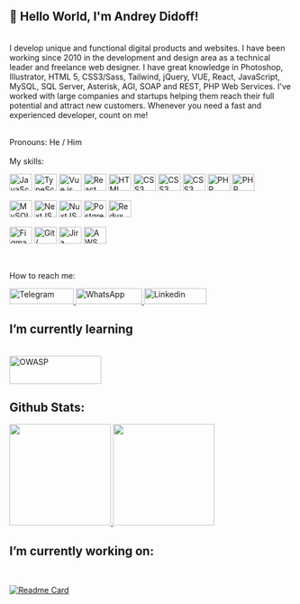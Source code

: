 ## 🖖 Hello World, I'm Andrey Didoff!
<br>
I develop unique and functional digital products and websites. I have been working since 2010 in the development and design area as a technical leader and freelance web designer. I have great knowledge in Photoshop, Illustrator, HTML 5, CSS3/Sass, Tailwind, jQuery, VUE, React, JavaScript, MySQL, SQL Server, Asterisk, AGI, SOAP and REST, PHP Web Services.
I've worked with large companies and startups helping them reach their full potential and attract new customers. Whenever you need a fast and experienced developer, count on me!
<br><br>

Pronouns: He / Him
<br><br>
My skills:
<div style="display:inline_block">
  <img align="center" alt="JavaScript" height="30" width="40" src="https://cdn.jsdelivr.net/gh/devicons/devicon/icons/javascript/javascript-plain.svg">
  <img align="center" alt="TypeScript" height="30" width="40" src="https://cdn.jsdelivr.net/gh/devicons/devicon/icons/typescript/typescript-plain.svg">
  <img align="center" alt="Vue.js" height="30" width="40" src="https://cdn.jsdelivr.net/gh/devicons/devicon/icons/vuejs/vuejs-original.svg">
  <img align="center" alt="React" height="30" width="40" src="https://cdn.jsdelivr.net/gh/devicons/devicon/icons/react/react-original.svg">
  <img align="center" alt="HTML" height="30" width="40" src="https://cdn.jsdelivr.net/gh/devicons/devicon/icons/html5/html5-plain.svg">
  <img align="center" alt="CSS3" height="30" width="40" src="https://cdn.jsdelivr.net/gh/devicons/devicon/icons/css3/css3-plain.svg">
  <img align="center" alt="CSS3" height="30" width="40" src="https://cdn.jsdelivr.net/gh/devicons/devicon/icons/sass/sass-original.svg">
  <img align="center" alt="CSS3" height="30" width="40" src="https://cdn.jsdelivr.net/gh/devicons/devicon/icons/tailwindcss/tailwindcss-plain.svg">
  <img align="center" alt="PHP" height="30" width="40" src="https://cdn.jsdelivr.net/gh/devicons/devicon/icons/php/php-plain.svg">
  <img align="center" alt="PHP" height="30" width="40" src="https://cdn.jsdelivr.net/gh/devicons/devicon/icons/laravel/laravel-plain.svg">
</div>
<br>
<div style="display: inline_block">
  <img align="center" alt="MySQL" height="30" width="40" src="https://cdn.jsdelivr.net/gh/devicons/devicon/icons/mysql/mysql-original.svg">
  <img align="center" alt="NextJS" height="30" width="40" src="https://cdn.jsdelivr.net/gh/devicons/devicon/icons/nextjs/nextjs-original.svg">
  <img align="center" alt="NuxtJS" height="30" width="40" src="https://cdn.jsdelivr.net/gh/devicons/devicon/icons/nuxtjs/nuxtjs-original.svg">
  <img align="center" alt="PostgreSQL" height="30" width="40" src="https://cdn.jsdelivr.net/gh/devicons/devicon/icons/postgresql/postgresql-plain.svg">
  <img align="center" alt="Redux" height="30" width="40" src="https://cdn.jsdelivr.net/gh/devicons/devicon/icons/redux/redux-original.svg">
</div>
<br>
<div style="display: inline_block">
  <img align="center" alt="Figma" height="30" width="40" src="https://cdn.jsdelivr.net/gh/devicons/devicon/icons/figma/figma-original.svg">
  <img align="center" alt="Git / Github / Gitlab / Bitbucket" height="30" width="40" src="https://cdn.jsdelivr.net/gh/devicons/devicon/icons/git/git-original.svg">
  <img align="center" alt="Jira" height="30" width="40" src="https://cdn.jsdelivr.net/gh/devicons/devicon/icons/jira/jira-original-wordmark.svg">
  <img align="center" alt="AWS" height="30" width="40" src="https://cdn.jsdelivr.net/gh/devicons/devicon/icons/amazonwebservices/amazonwebservices-original.svg">
</div>
<br><br>

How to reach me:
<div>
  <a href="https://t.me/AndreyDidoff" target="_blank" alt="Telegram link">
    <img src="https://img.shields.io/badge/Telegram-2CA5E0?style=for-the-badge&logo=telegram&logoColor=white" alt="Telegram" height="28" width="114">
  </a>
  <a href="https://api.whatsapp.com/send?phone=5511961967111" target="_blank" alt="WhatsApp link">
    <img src="https://img.shields.io/badge/WhatsApp-25D366?style=for-the-badge&logo=whatsapp&logoColor=white" alt="WhatsApp" height="28" width="117">
  </a>
  <a href="https://www.linkedin.com/in/andreydidoff/" target="_blank" alt="Linkedin link">
    <img src="https://img.shields.io/badge/LinkedIn-0077B5?style=for-the-badge&logo=linkedin&logoColor=white" alt="Linkedin" height="28" width="111">
  </a>
</div>

## I’m currently learning
<br>

<div>
  <a href="https://owasp.org/" alt="Site OWASP">
    <img alt="OWASP" height="50" width="163" src="https://owaspsamm.org//img/owasp_logo_1c_w_notext.png"/>
  </a>
</div>

## Github Stats:

<div>
  <a href="https://andreydidoff.com.br">
    <img height="180em" src="https://github-readme-stats.vercel.app/api?username=andreydidoff&show_icons=true&theme=dark&include_all_commits=true&count_private=true&title_color=78fe96"/>
    <img height="180em" src="https://github-readme-stats.vercel.app/api/top-langs/?username=andreydidoff&layout=compact&langs_count=7&theme=dark&title_color=78fe96"/>
  </a>
</div>

## I’m currently working on:
<br>

[![Readme Card](https://github-readme-stats.vercel.app/api/pin/?username=andreydidoff&repo=Portfolio)](https://github.com/andreydidoff/Portfolio)

